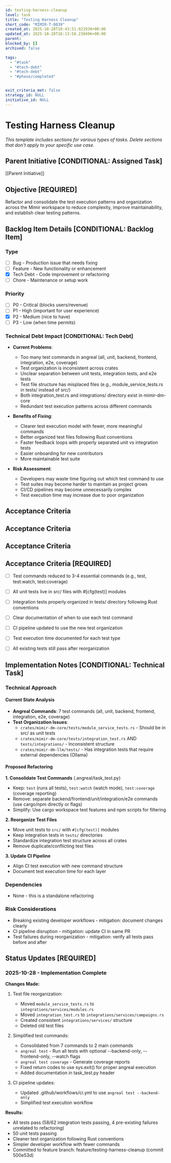 ```yaml
---
id: testing-harness-cleanup
level: task
title: "Testing Harness Cleanup"
short_code: "MIMIR-T-0039"
created_at: 2025-10-28T10:43:51.021930+00:00
updated_at: 2025-10-28T18:13:58.230496+00:00
parent: 
blocked_by: []
archived: false

tags:
  - "#task"
  - "#tech-debt"
  - "#tech-debt"
  - "#phase/completed"


exit_criteria_met: false
strategy_id: NULL
initiative_id: NULL
---
```


# Testing Harness Cleanup

*This template includes sections for various types of tasks. Delete sections that don't apply to your specific use case.*

## Parent Initiative **[CONDITIONAL: Assigned Task]**

[[Parent Initiative]]

## Objective **[REQUIRED]**

Refactor and consolidate the test execution patterns and organization across the Mimir workspace to reduce complexity, improve maintainability, and establish clear testing patterns.

## Backlog Item Details **[CONDITIONAL: Backlog Item]**

### Type
- [ ] Bug - Production issue that needs fixing
- [ ] Feature - New functionality or enhancement  
- [x] Tech Debt - Code improvement or refactoring
- [ ] Chore - Maintenance or setup work

### Priority
- [ ] P0 - Critical (blocks users/revenue)
- [ ] P1 - High (important for user experience)
- [x] P2 - Medium (nice to have)
- [ ] P3 - Low (when time permits)

### Technical Debt Impact **[CONDITIONAL: Tech Debt]**
- **Current Problems**: 
  - Too many test commands in angreal (all, unit, backend, frontend, integration, e2e, coverage)
  - Test organization is inconsistent across crates
  - Unclear separation between unit tests, integration tests, and e2e tests
  - Test file structure has misplaced files (e.g., module_service_tests.rs in tests/ instead of src/)
  - Both integration_test.rs and integrations/ directory exist in mimir-dm-core
  - Redundant test execution patterns across different commands

- **Benefits of Fixing**: 
  - Clearer test execution model with fewer, more meaningful commands
  - Better organized test files following Rust conventions
  - Faster feedback loops with properly separated unit vs integration tests
  - Easier onboarding for new contributors
  - More maintainable test suite

- **Risk Assessment**: 
  - Developers may waste time figuring out which test command to use
  - Test suites may become harder to maintain as project grows
  - CI/CD pipelines may become unnecessarily complex
  - Test execution time may increase due to poor organization

## Acceptance Criteria

## Acceptance Criteria

## Acceptance Criteria

## Acceptance Criteria **[REQUIRED]**

- [ ] Test commands reduced to 3-4 essential commands (e.g., test, test:watch, test:coverage)
- [ ] All unit tests live in src/ files with #[cfg(test)] modules
- [ ] Integration tests properly organized in tests/ directory following Rust conventions
- [ ] Clear documentation of when to use each test command
- [ ] CI pipeline updated to use the new test organization
- [ ] Test execution time documented for each test type
- [ ] All existing tests still pass after reorganization



## Implementation Notes **[CONDITIONAL: Technical Task]**

### Technical Approach

#### Current State Analysis
- **Angreal Commands**: 7 test commands (all, unit, backend, frontend, integration, e2e, coverage)
- **Test Organization Issues**:
  - `crates/mimir-dm-core/tests/module_service_tests.rs` - Should be in src/ as unit tests
  - `crates/mimir-dm-core/tests/integration_test.rs` AND `tests/integrations/` - Inconsistent structure
  - `crates/mimir-dm-llm/tests/` - Has integration tests that require external dependencies (Ollama)

#### Proposed Refactoring

**1. Consolidate Test Commands** (.angreal/task_test.py)
- Keep: `test` (runs all tests), `test:watch` (watch mode), `test:coverage` (coverage reporting)
- Remove: separate backend/frontend/unit/integration/e2e commands (use cargo/npm directly or flags)
- Simplify: Use cargo workspace test features and npm scripts for filtering

**2. Reorganize Test Files**
- Move unit tests to `src/` with `#[cfg(test)]` modules
- Keep integration tests in `tests/` directories
- Standardize integration test structure across all crates
- Remove duplicate/conflicting test files

**3. Update CI Pipeline**
- Align CI test execution with new command structure
- Document test execution time for each layer

### Dependencies
- None - this is a standalone refactoring

### Risk Considerations
- Breaking existing developer workflows - mitigation: document changes clearly
- CI pipeline disruption - mitigation: update CI in same PR
- Test failures during reorganization - mitigation: verify all tests pass before and after

## Status Updates **[REQUIRED]**

### 2025-10-28 - Implementation Complete

**Changes Made:**
1. Test file reorganization:
   - Moved `module_service_tests.rs` to `integrations/services/modules.rs`
   - Moved `integration_test.rs` to `integrations/services/campaigns.rs`
   - Created consistent `integrations/services/` structure
   - Deleted old test files

2. Simplified test commands:
   - Consolidated from 7 commands to 2 main commands
   - `angreal test` - Run all tests with optional --backend-only, --frontend-only, --watch flags
   - `angreal test coverage` - Generate coverage reports
   - Fixed return codes to use sys.exit() for proper angreal execution
   - Added documentation in task_test.py header

3. CI pipeline updates:
   - Updated .github/workflows/ci.yml to use `angreal test --backend-only`
   - Simplified test execution workflow

**Results:**
- All tests pass (58/62 integration tests passing, 4 pre-existing failures unrelated to refactoring)
- 50 unit tests passing
- Cleaner test organization following Rust conventions
- Simpler developer workflow with fewer commands
- Committed to feature branch: feature/testing-harness-cleanup (commit 500e53d)